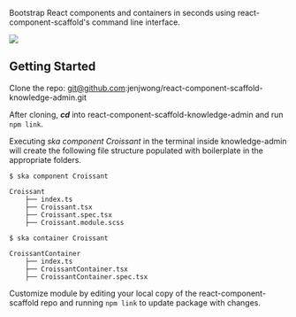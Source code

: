 Bootstrap React components and containers in seconds using react-component-scaffold's command line interface.

![](https://github.com/jenjwong/react-component-scaffold/blob/master/scaffold.gif)
## Getting Started

Clone the repo: git@github.com:jenjwong/react-component-scaffold-knowledge-admin.git

After cloning, ***_cd_*** into react-component-scaffold-knowledge-admin and run `npm link`.

Executing _ska component Croissant_ in the terminal inside knowledge-admin will create the following file structure populated with boilerplate in the appropriate folders.

```
$ ska component Croissant

Croissant
    ├── index.ts
    ├── Croissant.tsx
    ├── Croissant.spec.tsx
    ├── Croissant.module.scss

```


```
$ ska container Croissant

CroissantContainer
    ├── index.ts
    ├── CroissantContainer.tsx
    ├── CroissantContainer.spec.tsx

```
Customize module by editing your local copy of the react-component-scaffold repo and running `npm link` to update package with changes.

